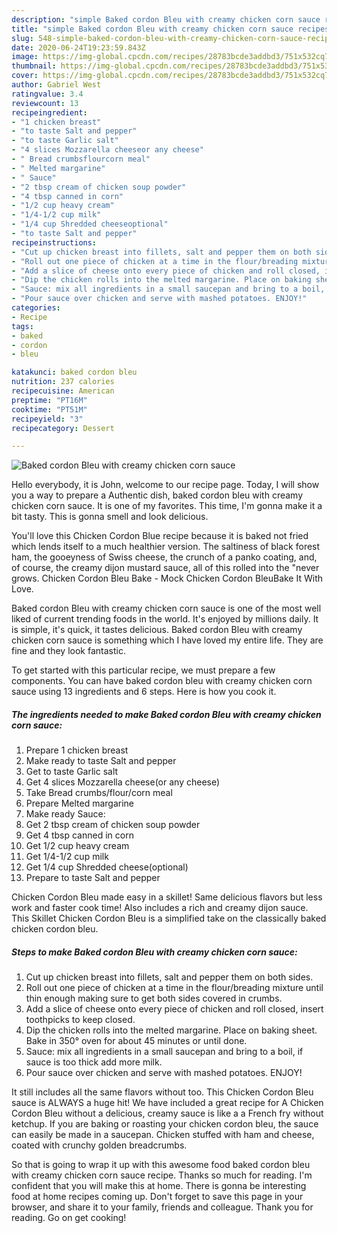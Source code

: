 ```yaml
---
description: "simple Baked cordon Bleu with creamy chicken corn sauce recipes | how to make easy Baked cordon Bleu with creamy chicken corn sauce"
title: "simple Baked cordon Bleu with creamy chicken corn sauce recipes | how to make easy Baked cordon Bleu with creamy chicken corn sauce"
slug: 548-simple-baked-cordon-bleu-with-creamy-chicken-corn-sauce-recipes-how-to-make-easy-baked-cordon-bleu-with-creamy-chicken-corn-sauce
date: 2020-06-24T19:23:59.843Z
image: https://img-global.cpcdn.com/recipes/28783bcde3addbd3/751x532cq70/baked-cordon-bleu-with-creamy-chicken-corn-sauce-recipe-main-photo.jpg
thumbnail: https://img-global.cpcdn.com/recipes/28783bcde3addbd3/751x532cq70/baked-cordon-bleu-with-creamy-chicken-corn-sauce-recipe-main-photo.jpg
cover: https://img-global.cpcdn.com/recipes/28783bcde3addbd3/751x532cq70/baked-cordon-bleu-with-creamy-chicken-corn-sauce-recipe-main-photo.jpg
author: Gabriel West
ratingvalue: 3.4
reviewcount: 13
recipeingredient:
- "1 chicken breast"
- "to taste Salt and pepper"
- "to taste Garlic salt"
- "4 slices Mozzarella cheeseor any cheese"
- " Bread crumbsflourcorn meal"
- " Melted margarine"
- " Sauce"
- "2 tbsp cream of chicken soup powder"
- "4 tbsp canned in corn"
- "1/2 cup heavy cream"
- "1/4-1/2 cup milk"
- "1/4 cup Shredded cheeseoptional"
- "to taste Salt and pepper"
recipeinstructions:
- "Cut up chicken breast into fillets, salt and pepper them on both sides."
- "Roll out one piece of chicken at a time in the flour/breading mixture until thin enough making sure to get both sides covered in crumbs."
- "Add a slice of cheese onto every piece of chicken and roll closed, insert toothpicks to keep closed."
- "Dip the chicken rolls into the melted margarine. Place on baking sheet. Bake in 350° oven for about 45 minutes or until done."
- "Sauce: mix all ingredients in a small saucepan and bring to a boil, if sauce is too thick add more milk."
- "Pour sauce over chicken and serve with mashed potatoes. ENJOY!"
categories:
- Recipe
tags:
- baked
- cordon
- bleu

katakunci: baked cordon bleu 
nutrition: 237 calories
recipecuisine: American
preptime: "PT16M"
cooktime: "PT51M"
recipeyield: "3"
recipecategory: Dessert

---
```



![Baked cordon Bleu with creamy chicken corn sauce](https://img-global.cpcdn.com/recipes/28783bcde3addbd3/751x532cq70/baked-cordon-bleu-with-creamy-chicken-corn-sauce-recipe-main-photo.jpg)

Hello everybody, it is John, welcome to our recipe page. Today, I will show you a way to prepare a Authentic dish, baked cordon bleu with creamy chicken corn sauce. It is one of my favorites. This time, I'm gonna make it a bit tasty. This is gonna smell and look delicious.

You&#39;ll love this Chicken Cordon Blue recipe because it is baked not fried which lends itself to a much healthier version. The saltiness of black forest ham, the gooeyness of Swiss cheese, the crunch of a panko coating, and, of course, the creamy dijon mustard sauce, all of this rolled into the &#34;never grows. Chicken Cordon Bleu Bake - Mock Chicken Cordon BleuBake It With Love.

Baked cordon Bleu with creamy chicken corn sauce is one of the most well liked of current trending foods in the world. It's enjoyed by millions daily. It is simple, it's quick, it tastes delicious. Baked cordon Bleu with creamy chicken corn sauce is something which I have loved my entire life. They are fine and they look fantastic.


To get started with this particular recipe, we must prepare a few components. You can have baked cordon bleu with creamy chicken corn sauce using 13 ingredients and 6 steps. Here is how you cook it.

<!--inarticleads1-->

##### The ingredients needed to make Baked cordon Bleu with creamy chicken corn sauce:

1. Prepare 1 chicken breast
1. Make ready to taste Salt and pepper
1. Get to taste Garlic salt
1. Get 4 slices Mozzarella cheese(or any cheese)
1. Take  Bread crumbs/flour/corn meal
1. Prepare  Melted margarine
1. Make ready  Sauce:
1. Get 2 tbsp cream of chicken soup powder
1. Get 4 tbsp canned in corn
1. Get 1/2 cup heavy cream
1. Get 1/4-1/2 cup milk
1. Get 1/4 cup Shredded cheese(optional)
1. Prepare to taste Salt and pepper


Chicken Cordon Bleu made easy in a skillet! Same delicious flavors but less work and faster cook time! Also includes a rich and creamy dijon sauce. This Skillet Chicken Cordon Bleu is a simplified take on the classically baked chicken cordon bleu. 

<!--inarticleads2-->

##### Steps to make Baked cordon Bleu with creamy chicken corn sauce:

1. Cut up chicken breast into fillets, salt and pepper them on both sides.
1. Roll out one piece of chicken at a time in the flour/breading mixture until thin enough making sure to get both sides covered in crumbs.
1. Add a slice of cheese onto every piece of chicken and roll closed, insert toothpicks to keep closed.
1. Dip the chicken rolls into the melted margarine. Place on baking sheet. Bake in 350° oven for about 45 minutes or until done.
1. Sauce: mix all ingredients in a small saucepan and bring to a boil, if sauce is too thick add more milk.
1. Pour sauce over chicken and serve with mashed potatoes. ENJOY!


It still includes all the same flavors without too. This Chicken Cordon Bleu sauce is ALWAYS a huge hit! We have included a great recipe for A Chicken Cordon Bleu without a delicious, creamy sauce is like a a French fry without ketchup. If you are baking or roasting your chicken cordon bleu, the sauce can easily be made in a saucepan. Chicken stuffed with ham and cheese, coated with crunchy golden breadcrumbs. 

So that is going to wrap it up with this awesome food baked cordon bleu with creamy chicken corn sauce recipe. Thanks so much for reading. I'm confident that you will make this at home. There is gonna be interesting food at home recipes coming up. Don't forget to save this page in your browser, and share it to your family, friends and colleague. Thank you for reading. Go on get cooking!
